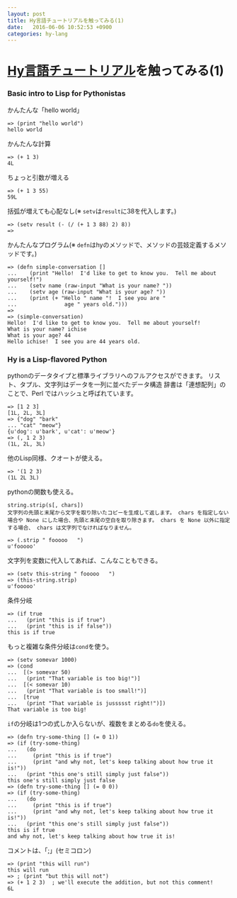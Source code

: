 ```yaml
---
layout: post
title: Hy言語チュートリアルを触ってみる(1)
date:   2016-06-06 10:52:53 +0900
categories: hy-lang
---
```

# [Hy言語チュートリアル](http://docs.hylang.org/en/stable/tutorial.html)を触ってみる(1)

### Basic intro to Lisp for Pythonistas
かんたんな「hello world」
```
=> (print "hello world")
hello world
```
かんたんな計算
```
=> (+ 1 3)
4L
```
ちょっと引数が増える
```
=> (+ 1 3 55)
59L
```
括弧が増えても心配なし(※ `setv`は`result`に38を代入します。)
```
=> (setv result (- (/ (+ 1 3 88) 2) 8))
=>
```
かんたんなプログラム(※ `defn`はhyのメソッドで、メソッドの芸妓定義するメソッドです。)
```
=> (defn simple-conversation []
...    (print "Hello!  I'd like to get to know you.  Tell me about yourself!")
...    (setv name (raw-input "What is your name? "))
...    (setv age (raw-input "What is your age? "))
...    (print (+ "Hello " name "!  I see you are "
...               age " years old.")))
=>
=> (simple-conversation)
Hello!  I'd like to get to know you.  Tell me about yourself!
What is your name? ichise
What is your age? 44
Hello ichise!  I see you are 44 years old.
```

### Hy is a Lisp-flavored Python
pythonのデータタイプと標準ライブラリへのフルアクセスができます。
リスト、タプル、文字列はデータを一列に並べたデータ構造
辞書は「連想配列」のことで、Perl ではハッシュと呼ばれています。
```
=> [1 2 3]
[1L, 2L, 3L]
=> {"dog" "bark"
... "cat" "meow"}
{u'dog': u'bark', u'cat': u'meow'}
=> (, 1 2 3)
(1L, 2L, 3L)
```
他のLisp同様、クオートが使える。
```
=> '(1 2 3)
(1L 2L 3L)
```
pythonの関数も使える。

    string.strip(s[, chars])
    文字列の先頭と末尾から文字を取り除いたコピーを生成して返します。 chars を指定しない場合や None にした場合、先頭と末尾の空白を取り除きます。 chars を None 以外に指定する場合、 chars は文字列でなければなりません。

```
=> (.strip " fooooo   ")
u'fooooo'
```
文字列を変数に代入してあれば、こんなこともできる。
```
=> (setv this-string " fooooo   ")
=> (this-string.strip)
u'fooooo'
```
条件分岐
```
=> (if true
...   (print "this is if true")
...   (print "this is if false"))
this is if true
```
もっと複雑な条件分岐は`cond`を使う。
```
=> (setv somevar 1000)
=> (cond
...  [(> somevar 50)
...   (print "That variable is too big!")]
...  [(< somevar 10)
...   (print "That variable is too small!")]
...  [true
...   (print "That variable is jussssst right!")])
That variable is too big!
```
`if`の分岐は1つの式しか入らないが、複数をまとめる`do`を使える。
```
=> (defn try-some-thing [] (= 0 1))
=> (if (try-some-thing)
...   (do
...     (print "this is if true")
...     (print "and why not, let's keep talking about how true it is!"))
...   (print "this one's still simply just false"))
this one's still simply just false
=> (defn try-some-thing [] (= 0 0))
=> (if (try-some-thing)
...   (do
...     (print "this is if true")
...     (print "and why not, let's keep talking about how true it is!"))
...   (print "this one's still simply just false"))
this is if true
and why not, let's keep talking about how true it is!
```
コメントは、「;」(セミコロン)
```
=> (print "this will run")
this will run
=> ; (print "but this will not")
=> (+ 1 2 3)  ; we'll execute the addition, but not this comment!
6L
```

